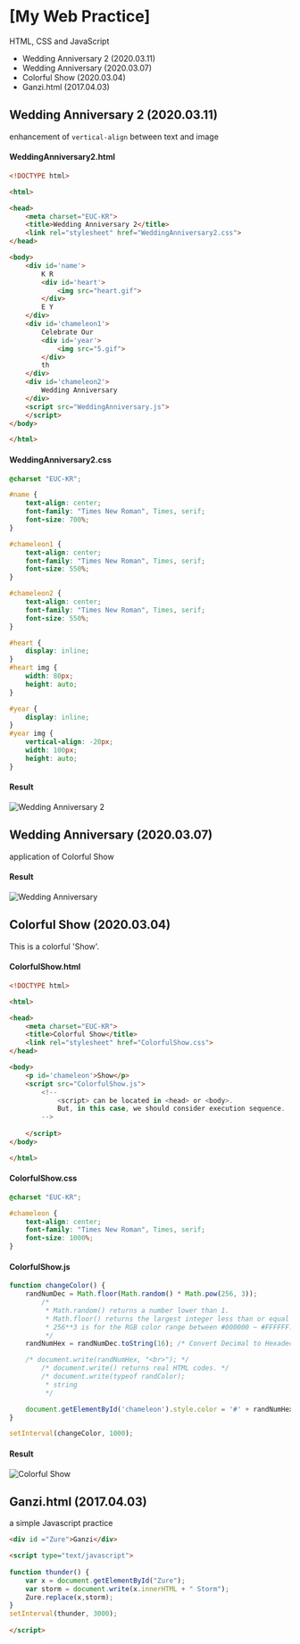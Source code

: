 # [My Web Practice]
HTML, CSS and JavaScript

- Wedding Anniversary 2 (2020.03.11)
- Wedding Anniversary (2020.03.07)
- Colorful Show (2020.03.04)
- Ganzi.html (2017.04.03)

## Wedding Anniversary 2 (2020.03.11)
enhancement of `vertical-align` between text and image

#### WeddingAnniversary2.html
```html
<!DOCTYPE html>

<html>

<head>
	<meta charset="EUC-KR">
	<title>Wedding Anniversary 2</title>
  	<link rel="stylesheet" href="WeddingAnniversary2.css">
</head>

<body>
	<div id='name'>
		K R
		<div id='heart'>
			<img src="heart.gif">
		</div>
		E Y
	</div>
	<div id='chameleon1'>
		Celebrate Our
		<div id='year'>
			<img src="5.gif">
		</div>
		th
	</div>
	<div id='chameleon2'>
		Wedding Anniversary
	</div>
  	<script src="WeddingAnniversary.js">
	</script> 
</body>

</html>
```

#### WeddingAnniversary2.css
```css
@charset "EUC-KR";

#name {
	text-align: center;
	font-family: "Times New Roman", Times, serif;
	font-size: 700%;
}

#chameleon1 {
	text-align: center;
	font-family: "Times New Roman", Times, serif;
	font-size: 550%;
}

#chameleon2 {
	text-align: center;
	font-family: "Times New Roman", Times, serif;
	font-size: 550%;
}

#heart {
	display: inline;
}
#heart img {
	width: 80px;
	height: auto;
}

#year {
	display: inline;
}
#year img {
	vertical-align: -20px;
	width: 100px;
	height: auto;
}
```

#### Result
![Wedding Anniversary 2](https://github.com/kimpro82/My_Practice/blob/master/images/2020-03-11-Wedding-Anniversary-2.gif)

## Wedding Anniversary (2020.03.07)
application of Colorful Show

#### Result
![Wedding Anniversary](https://github.com/kimpro82/My_Practice/blob/master/images/WeddingAnniversary.gif)


## Colorful Show (2020.03.04)
This is a colorful 'Show'.

#### ColorfulShow.html
```html
<!DOCTYPE html>

<html>

<head>
	<meta charset="EUC-KR">
	<title>Colorful Show</title>
  	<link rel="stylesheet" href="ColorfulShow.css">
</head>

<body>
	<p id='chameleon'>Show</p>
  	<script src="ColorfulShow.js">
		<!--
			<script> can be located in <head> or <body>. 
			But, in this case, we should consider execution sequence.
		-->
		
	</script> 
</body>

</html>
```

#### ColorfulShow.css
```css
@charset "EUC-KR";

#chameleon {
	text-align: center;
	font-family: "Times New Roman", Times, serif;
	font-size: 1000%;
}
```

#### ColorfulShow.js
```javascript
function changeColor() {
	randNumDec = Math.floor(Math.random() * Math.pow(256, 3));
		/*
		 * Math.random() returns a number lower than 1.
	 	 * Math.floor() returns the largest integer less than or equal to a given number.
		 * 256**3 is for the RGB color range between #000000 ~ #FFFFFF.
		 */
	randNumHex = randNumDec.toString(16); /* Convert Decimal to Hexadecimal */

	/* document.write(randNumHex, "<br>"); */
		/* document.write() returns real HTML codes. */
		/* document.write(typeof randColor);
		 * string
		 */

	document.getElementById('chameleon').style.color = '#' + randNumHex;
}

setInterval(changeColor, 1000);
```

#### Result
![Colorful Show](https://github.com/kimpro82/My_Practice/blob/master/images/2020-03-05-23%20Colorful-Show.gif)


## Ganzi.html (2017.04.03)
a simple Javascript practice

```html
<div id ="Zure">Ganzi</div>

<script type="text/javascript">
  
function thunder() {
	var x = document.getElementById("Zure");
	var storm = document.write(x.innerHTML + " Storm");
	Zure.replace(x,storm);
}
setInterval(thunder, 3000);
	
</script>
```

